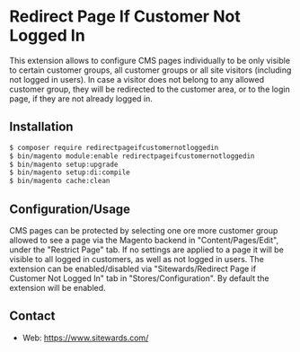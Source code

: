 # Redirect Page If Customer Not Logged In

This extension allows to configure CMS pages individually to be only visible to certain customer groups, all customer groups or all site visitors (including not logged in users). In case a visitor does not belong to any allowed customer group, they will be redirected to the customer area, or to the login page, if they are not already logged in.

## Installation

```bash
$ composer require redirectpageifcustomernotloggedin
$ bin/magento module:enable redirectpageifcustomernotloggedin
$ bin/magento setup:upgrade
$ bin/magento setup:di:compile
$ bin/magento cache:clean
```

## Configuration/Usage

CMS pages can be protected by selecting one ore more customer group allowed to see a page via the Magento backend in "Content/Pages/Edit", under the "Restrict Page" tab. If no settings are applied to a page it will be visible to all logged in customers, as well as not logged in users. The extension can be enabled/disabled via "Sitewards/Redirect Page if Customer Not Logged In" tab in "Stores/Configuration". By default the extension will be enabled.

## Contact

- Web: https://www.sitewards.com/